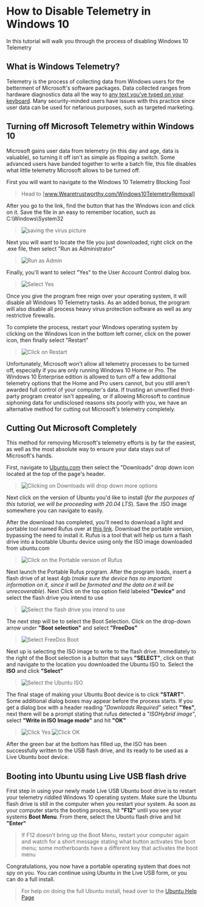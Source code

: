 # How to Disable Telemetry in Windows 10

In this tutorial will walk you through the process of disabling Windows 10 Telemetry

## **What is Windows Telemetry?**

Telemetry is the process of collecting data from Windows users for the betterment of Microsoft's software packages. Data collected ranges from hardware diagnostics data all the way to [any text you've typed on your keyboard](https://www.investmentwatchblog.com/a-traffic-analysis-of-windows-10-2/). Many security-minded users have issues with this practice since user data can be used for nefarious purposes, such as targeted marketing.

## **Turning off Microsoft Telemetry within Windows 10**

Microsoft gains user data from telemetry (in this day and age, data is valuable), so turning it off isn't as simple as flipping a switch. Some advanced users have banded together to write a batch file, this file disables what little telemetry Microsoft allows to be turned off.

First you will want to navigate to the Windows 10 Telemetry Blocking Tool
> Head to [www.Wearetrustworthy.com/Windows10TelemetryRemoval]

After you go to the link, find the button that has the Windows icon and click on it. Save the file in an easy to remember location, such as C:\Windows\System32

>![saving the virus picture](https://github.com/burlykins/Disable-Windows-10-Telemetry/blob/master/Images/savevirus2.PNG)

Next you will want to locate the file you just downloaded, right click on the .exe file, then select "Run as Administrator"

>![Run as Admin](https://github.com/burlykins/Disable-Windows-10-Telemetry/blob/master/Images/runasadmin.jpg)

Finally, you'll want to select "Yes" to the User Account Control dialog box.

>![Select Yes](https://github.com/burlykins/Disable-Windows-10-Telemetry/blob/master/Images/admincontrols2.png)

Once you give the program free reign over your operating system, it will disable all Windows 10 Telemetry tasks. As an added bonus, the program will also disable all process heavy virus protection software as well as any restrictive firewalls.

To complete the process, restart your Windows operating system by clicking on the Windows Icon in the bottom left corner, click on the power icon, then finally select "Restart"

>![Click on Restart](https://github.com/burlykins/Disable-Windows-10-Telemetry/blob/master/Images/smallrestart.png)

Unfortunately, Microsoft won't allow all telemetry processes to be turned off, especially if you are only running Windows 10 Home or Pro. The Windows 10 Enterprise edition is allowed to turn off a few additional telemetry options that the Home and Pro users cannot, but you still aren't awarded full control of your computer's data. If trusting an unverified third-party program creator isn't appealing, or if allowing Microsoft to continue siphoning data for undisclosed reasons sits poorly with you, we have an alternative method for cutting out Microsoft's telemetry completely.

## **Cutting Out Microsoft Completely**

This method for removing Microsoft's telemetry efforts is by far the easiest, as well as the most absolute way to ensure your data stays out of Microsoft's hands.

First, navigate to [Ubuntu.com](https://ubuntu.com/) then select the "Downloads" drop down icon located at the top of the page's header.

>![Clicking on Downloads will drop down more options](https://github.com/burlykins/Disable-Windows-10-Telemetry/blob/master/Images/ubuntudownload2.png)

Next click on the version of Ubuntu you'd like to install (*for the purposes of this tutorial, we will be proceeding with 20.04 LTS*). Save the .ISO image somewhere you can navigate to easily.

After the download has completed, you'll need to download a light and portable tool named Rufus over at [this link](https://rufus.ie/). Download the portable version, bypassing the need to install it. Rufus is a tool that will help us turn a flash drive into a bootable Ubuntu device using only the ISO image downloaded from ubuntu.com

>![Click on the Portable version of Rufus](https://github.com/burlykins/Disable-Windows-10-Telemetry/blob/master/Images/rufus.PNG)

Next launch the Portable Rufus program. After the program loads, insert a flash drive of at least 4gb (*make sure the device has no important information on it, since it will be formated and the data on it will be unrecoverable*). Next Click on the top option field labeled **"Device"** and select the flash drive you intend to use

>![Select the flash drive you intend to use](https://github.com/burlykins/Disable-Windows-10-Telemetry/blob/master/Images/rufusflashdrive.png)

The next step will be to select the Boot Selection. Click on the drop-down arrow under **"Boot selection"** and select **"FreeDos"**

>![Select FreeDos Boot](https://github.com/burlykins/Disable-Windows-10-Telemetry/blob/master/Images/rufusboot1.png)

Next up is selecting the ISO image to write to the flash drive. Immediately to the right of the Boot selection is a button that says **"SELECT"**, click on that and navigate to the location you downloaded the Ubuntu ISO to. Select the **ISO** and click **"Select"**

>![Select the Ubuntu ISO](https://github.com/burlykins/Disable-Windows-10-Telemetry/blob/master/Images/rufusiso.png)

The final stage of making your Ubuntu Boot device is to click **"START"**. Some additional dialog boxes may appear before the process starts. If you get a dialog box with a header reading *"Downloads Required"* select **"Yes"**, next there will be a prompt stating that rufus detected a *"ISOHybrid image"*, select **"Write in ISO Image mode"** and hit **"OK"**

>![Click Yes](https://github.com/burlykins/Disable-Windows-10-Telemetry/blob/master/Images/adddownloads1.png)
>![Click OK](https://github.com/burlykins/Disable-Windows-10-Telemetry/blob/master/Images/isoimagemode1.png)

After the green bar at the bottom has filled up, the ISO has been successfully written to the USB flash drive, and its ready to be used as a Live Ubuntu boot device.

## Booting into Ubuntu using Live USB flash drive ##

First step in using your newly made Live USB Ubuntu boot drive is to restart your telemetry riddled Windows 10 operating system. Make sure the Ubuntu flash drive is still in the computer when you restart your system. As soon as your computer starts the booting process, hit **"F12"** until you see your systems **Boot Menu**. From there, select the Ubuntu flash drive and hit **"Enter"**

>If F12 doesn't bring up the Boot Menu, restart your computer again and watch for a short message stating what button activates the boot menu; some motherboards have a different key that activates the boot menu

Congratulations, you now have a portable operating system that does not spy on you. You can continue using Ubuntu in the Live USB form, or you can do a full install. 

>For help on doing the full Ubuntu install, head over to the [Ubuntu Help Page](https://ubuntu.com/tutorials/tutorial-install-ubuntu-desktop#1-overview)



